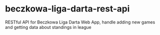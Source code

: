 # beczkowa-liga-darta-rest-api
RESTful API for Beczkowa Liga Darta Web App, handle adding new games and getting data about standings in league
